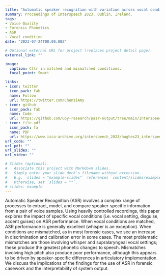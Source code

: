 ```yaml
---
title: "Automatic speaker recognition with variation across vocal conditions: a controlled experiment with implications for forensics"
summary: Proceedings of Interspeech 2023. Dublin, Ireland.
tags:
- Voice Quality
- Forensic Phonetics
- ASR
- Vocal condition
date: "2023-07-24T00:00:00Z"

# Optional external URL for project (replaces project detail page).
external_link: ""

image:
  caption: Cllr in matched and mismatched conditions.
  focal_point: Smart

links:
- icon: twitter
  icon_pack: fab
  name: Follow
  url: https://twitter.com/ChenziAmy
- icon: github
  icon_pack: fab
  name: Code
  url: https://github.com/uoy-research/pasr-output/tree/main/Interspeech_23_Calibration
- icon: file-pdf
  icon_pack: fa
  name: PDF
  url: https://www.isca-archive.org/interspeech_2023/hughes23_interspeech.pdf
url_code: ""
url_pdf: ""
url_slides: ""
url_video: ""

# Slides (optional).
#   Associate this project with Markdown slides.
#   Simply enter your slide deck's filename without extension.
#   E.g. `slides = "example-slides"` references `content/slides/example-slides.md`.
#   Otherwise, set `slides = ""`.
# slides: example
---
```


Automatic Speaker Recognition (ASR) involves a complex range of processes to extract, model, and compare speaker-specific information from a pair of voice samples. Using heavily controlled recordings, this paper explores the
impact of specific vocal conditions (i.e. vocal setting, disguise, accent guises) on ASR performance. When vocal conditions are matched, ASR performance is generally excellent (whisper is an exception). When conditions are mismatched, as in most forensic cases, we see an increase in discrimination and calibration error in some cases. The most problematic
mismatches are those involving whisper and supralaryngeal vocal settings; these produce the greatest phonetic changes to speech. Mismatches involving high pitch also produce poor performance, although this appears to be driven by speaker-specific differences in articulatory implementation. We discuss the implications of the findings for the use of ASR in forensic casework and the interpretability of system output.